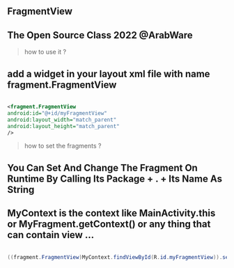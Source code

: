 ## FragmentView
## The Open Source Class 2022 @ArabWare

> how to use it ?

## add a widget in your layout xml file with name fragment.FragmentView

``` xml

<fragment.FragmentView
android:id="@+id/myFragmentView"
android:layout_width="match_parent"
android:layout_height="match_parent"
/>


```

> how to set the fragments ?

## You Can Set And Change The Fragment On Runtime By Calling Its Package + . + Its Name As String

## MyContext is the context like MainActivity.this or MyFragment.getContext() or any thing that can contain view ...

``` java

((fragment.FragmentView)MyContext.findViewById(R.id.myFragmentView)).setFragment("com.package.FragmentName","AnyThingRandomItsTheTag");

```

